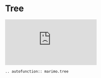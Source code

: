 # Tree

<iframe class="demo large" src="https://components.marimo.io/?component=tree" frameborder="no"></iframe>

```{eval-rst}
.. autofunction:: marimo.tree
```
